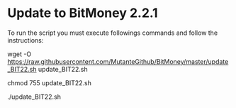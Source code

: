 # Update to BitMoney 2.2.1 

To run the script you must execute followings commands and follow the instructions:

wget  -O https://raw.githubusercontent.com/MutanteGithub/BitMoney/master/update_BIT22.sh update_BIT22.sh

chmod 755 update_BIT22.sh

./update_BIT22.sh
